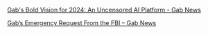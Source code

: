 
[Gab's Bold Vision for 2024: An Uncensored AI Platform - Gab News](https://news.gab.com/2024/01/gabs-vision-for-2024-an-uncensored-ai-platform/)

[Gab’s Emergency Request From the FBI – Gab News](https://news.gab.com/2024/07/gabs-emergency-request-from-the-fbi/)
